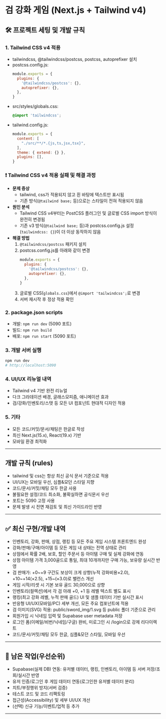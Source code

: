 # 검 강화 게임 (Next.js + Tailwind v4)

## 🛠️ 프로젝트 세팅 및 개발 규칙

### 1. Tailwind CSS v4 적용
- tailwindcss, @tailwindcss/postcss, postcss, autoprefixer 설치
- postcss.config.js:
  ```js
  module.exports = {
    plugins: {
      '@tailwindcss/postcss': {},
      autoprefixer: {},
    },
  }
  ```
- src/styles/globals.css:
  ```css
  @import 'tailwindcss';
  ```
- tailwind.config.js:
  ```js
  module.exports = {
    content: [
      "./src/**/*.{js,ts,jsx,tsx}",
    ],
    theme: { extend: {} },
    plugins: [],
  }
  ```

### ❗️ Tailwind CSS v4 적용 실패 및 해결 과정
- **문제 증상**
  - tailwind, css가 적용되지 않고 흰 바탕에 텍스트만 표시됨
  - 기존 방식(`@tailwind base;` 등)으로는 스타일이 전혀 적용되지 않음
- **원인 분석**
  - Tailwind CSS v4부터는 PostCSS 플러그인 및 글로벌 CSS import 방식이 완전히 변경됨
  - 기존 v3 방식(`@tailwind base;` 등)과 postcss.config.js 설정(`tailwindcss: {}`)이 더 이상 동작하지 않음
- **해결 방법**
  1. `@tailwindcss/postcss` 패키지 설치
  2. postcss.config.js를 아래와 같이 변경
     ```js
     module.exports = {
       plugins: {
         '@tailwindcss/postcss': {},
         autoprefixer: {},
       },
     }
     ```
  3. 글로벌 CSS(`globals.css`)에서 `@import 'tailwindcss';`로 변경
  4. 서버 재시작 후 정상 적용 확인

### 2. package.json scripts
- 개발: `npm run dev` (5090 포트)
- 빌드: `npm run build`
- 배포: `npm run start` (5090 포트)

### 3. 개발 서버 실행
```bash
npm run dev
# http://localhost:5090
```

### 4. UI/UX 리뉴얼 내역
- Tailwind v4 기반 완전 리뉴얼
- 다크 그라데이션 배경, 글래스모피즘, 애니메이션 효과
- 검/강화/인벤토리/스탯 등 모든 UI 컴포넌트 현대적 디자인 적용

### 5. 기타
- 모든 코드/커밋/문서/채팅은 한글로 작성
- 최신 Next.js(15.x), React(19.x) 기반
- 모바일 환경 최적화

---

## 개발 규칙 (rules)
- tailwind 및 css는 항상 최신 공식 문서 기준으로 적용
- UI/UX는 모바일 우선, 심플&모던 스타일 지향
- 코드/문서/커밋/채팅 모두 한글 사용
- 불필요한 설정/코드 최소화, 불확실하면 공식문서 우선
- 포트는 5090 고정 사용
- 문제 발생 시 전면 재검토 및 최신 가이드라인 반영

---

## ✅ 최신 구현/개발 내역
- 인벤토리, 강화, 판매, 상점, 랭킹 등 모든 주요 게임 시스템 프론트엔드 완성
- 강화/판매/구매/아이템 등 모든 게임 내 상태는 전역 상태로 관리
- 상점에서 확률 2배, 보호, 할인 주문서 등 아이템 구매 및 실제 강화에 연동
- 상점 아이템 가격 3,000골드로 통일, 최대 10개까지만 구매 가능, 보유량 실시간 반영
- 검 판매가: +0~+9 구간도 보상이 크게 상향(누적 강화비용×2.0), +10~+14(×2.5), +15~(×3.0)로 밸런스 개선
- 게임 시작/리셋 시 기본 보유 골드 30,000으로 상향
- 인벤토리(컬렉션)에서 각 검 아래 +0, +1 등 레벨 텍스트 별도 표시
- 랭킹(최고 강화 레벨, 누적 판매 골드) UI 및 샘플 데이터 기반 실시간 표시
- 반응형 UI/UX(모바일/PC) 세부 개선, 모든 주요 컴포넌트에 적용
- 검 이미지(SVG) 적용: public/sword_img/1.svg 등 public 폴더 기준으로 관리
- 회원가입 시 닉네임 입력 및 Supabase user metadata 저장
- 로그인 폼(이메일/비번/닉네임/구글) 완비, 미로그인 시 /login으로 강제 리다이렉트
- 코드/문서/커밋/채팅 모두 한글, 심플&모던 스타일, 모바일 우선

---

## 📌 남은 작업(우선순위)
- Supabase(실제 DB) 연동: 유저별 데이터, 랭킹, 인벤토리, 아이템 등 서버 저장/조회/실시간 반영
- 유저 인증/로그인 후 게임 데이터 연동(로그인한 유저별 데이터 분리)
- 치트/부정행위 방지(서버 검증)
- 테스트 코드 및 코드 리팩토링
- 접근성(Accessibility) 및 세부 UI/UX 개선
- (선택) 신규 기능/이벤트/업적 등 추가

--- 